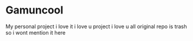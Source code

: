 # Gamuncool
 
 My personal project i love it
 i love u project i love u all
 original repo is trash so i wont mention it here
